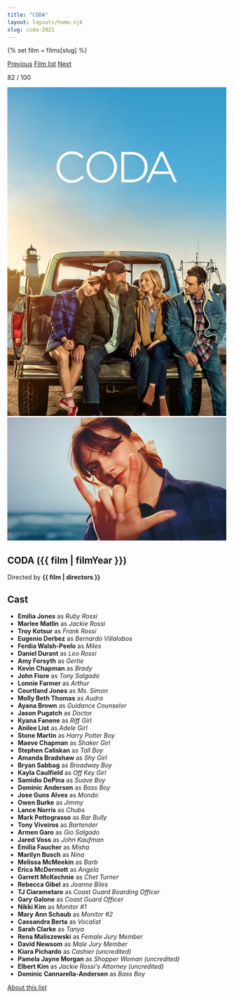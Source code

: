 ```yaml
---
title: "CODA"
layout: layouts/home.njk
slug: coda-2021
---
```


{% set film = films[slug] %}

<nav class="films">
  <a class="prev" href="../petite-maman-2021">Previous</a>
  <a href="../">Film list</a>
  <a class="next" href="../dune-2021">Next</a>
</nav>

<p>82 / 100</p>

<article class="film">
  <div class="backdrop-and-poster">
    <img class="poster" src="../films/posters/coda-2021.jpg" alt="">
    <img class="backdrop" src="../films/backdrops/coda-2021.jpg" alt="">
  </div>

  <h1>CODA ({{ film | filmYear }})</h1>

  <p class="director">
    Directed by <strong>{{ film | directors }}</strong>
  </p>


  <h2>
    Cast
  </h2>
  <ul>
            <li><strong>Emilia Jones</strong> as <em>Ruby Rossi</em></li>
        <li><strong>Marlee Matlin</strong> as <em>Jackie Rossi</em></li>
        <li><strong>Troy Kotsur</strong> as <em>Frank Rossi</em></li>
        <li><strong>Eugenio Derbez</strong> as <em>Bernardo Villalobos</em></li>
        <li><strong>Ferdia Walsh-Peelo</strong> as <em>Miles</em></li>
        <li><strong>Daniel Durant</strong> as <em>Leo Rossi</em></li>
        <li><strong>Amy Forsyth</strong> as <em>Gertie</em></li>
        <li><strong>Kevin Chapman</strong> as <em>Brady</em></li>
        <li><strong>John Fiore</strong> as <em>Tony Salgado</em></li>
        <li><strong>Lonnie Farmer</strong> as <em>Arthur</em></li>
        <li><strong>Courtland Jones</strong> as <em>Ms. Simon</em></li>
        <li><strong>Molly Beth Thomas</strong> as <em>Audra</em></li>
        <li><strong>Ayana Brown</strong> as <em>Guidance Counselor</em></li>
        <li><strong>Jason Pugatch</strong> as <em>Doctor</em></li>
        <li><strong>Kyana Fanene</strong> as <em>Riff Girl</em></li>
        <li><strong>Anilee List</strong> as <em>Adele Girl</em></li>
        <li><strong>Stone Martin</strong> as <em>Harry Potter Boy</em></li>
        <li><strong>Maeve Chapman</strong> as <em>Shaker Girl</em></li>
        <li><strong>Stephen Caliskan</strong> as <em>Tall Boy</em></li>
        <li><strong>Amanda Bradshaw</strong> as <em>Shy Girl</em></li>
        <li><strong>Bryan Sabbag</strong> as <em>Broadway Boy</em></li>
        <li><strong>Kayla Caulfield</strong> as <em>Off Key Girl</em></li>
        <li><strong>Samidio DePina</strong> as <em>Suave Boy</em></li>
        <li><strong>Dominic Andersen</strong> as <em>Bass Boy</em></li>
        <li><strong>Jose Guns Alves</strong> as <em>Mondo</em></li>
        <li><strong>Owen Burke</strong> as <em>Jimmy</em></li>
        <li><strong>Lance Norris</strong> as <em>Chubs</em></li>
        <li><strong>Mark Pettograsso</strong> as <em>Bar Bully</em></li>
        <li><strong>Tony Viveiros</strong> as <em>Bartender</em></li>
        <li><strong>Armen Garo</strong> as <em>Gio Salgado</em></li>
        <li><strong>Jared Voss</strong> as <em>John Kaufman</em></li>
        <li><strong>Emilia Faucher</strong> as <em>Misha</em></li>
        <li><strong>Marilyn Busch</strong> as <em>Nina</em></li>
        <li><strong>Melissa McMeekin</strong> as <em>Barb</em></li>
        <li><strong>Erica McDermott</strong> as <em>Angela</em></li>
        <li><strong>Garrett McKechnie</strong> as <em>Chet Turner</em></li>
        <li><strong>Rebecca Gibel</strong> as <em>Joanne Biles</em></li>
        <li><strong>TJ Ciarametaro</strong> as <em>Coast Guard Boarding Officer</em></li>
        <li><strong>Gary Galone</strong> as <em>Coast Guard Officer</em></li>
        <li><strong>Nikki Kim</strong> as <em>Monitor #1</em></li>
        <li><strong>Mary Ann Schaub</strong> as <em>Monitor #2</em></li>
        <li><strong>Cassandra Berta</strong> as <em>Vocalist</em></li>
        <li><strong>Sarah Clarke</strong> as <em>Tanya</em></li>
        <li><strong>Rena Maliszewski</strong> as <em>Female Jury Member</em></li>
        <li><strong>David Newsom</strong> as <em>Male Jury Member</em></li>
        <li><strong>Kiara Pichardo</strong> as <em>Cashier (uncredited)</em></li>
        <li><strong>Pamela Jayne Morgan</strong> as <em>Shopper Woman (uncredited)</em></li>
        <li><strong>Elbert Kim</strong> as <em>Jackie Rossi's Attorney (uncredited)</em></li>
        <li><strong>Dominic Cannarella-Andersen</strong> as <em>Bass Boy</em></li>
  </ul>
</article>
<footer>
  <a href="../about">About this list</a>
</footer>
